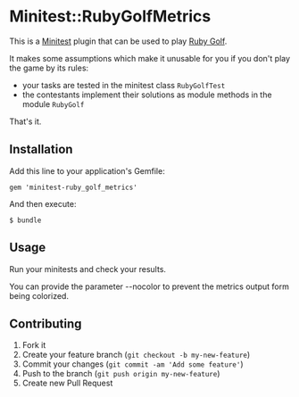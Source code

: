 # Minitest::RubyGolfMetrics

This is a [Minitest](https://github.com/seattlerb/minitest) plugin that can be
used to play [Ruby Golf](http://www.sitepoint.com/ruby-golf/).

It makes some assumptions which make it unusable for you if you don't play the
game by its rules:

* your tasks are tested in the minitest class ```RubyGolfTest```
* the contestants implement their solutions as module methods in the module
  ```RubyGolf```

That's it.

## Installation

Add this line to your application's Gemfile:

    gem 'minitest-ruby_golf_metrics'

And then execute:

    $ bundle

## Usage

Run your minitests and check your results.

You can provide the parameter --nocolor to prevent the metrics output form being
colorized.

## Contributing

1. Fork it
2. Create your feature branch (`git checkout -b my-new-feature`)
3. Commit your changes (`git commit -am 'Add some feature'`)
4. Push to the branch (`git push origin my-new-feature`)
5. Create new Pull Request
